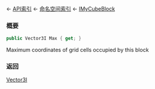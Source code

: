 ← [API索引](Api-Index) ← [命名空间索引](Namespace-Index) ← [IMyCubeBlock](VRage.Game.ModAPI.Ingame.IMyCubeBlock)

### 概要

```csharp
public Vector3I Max { get; }
```

Maximum coordinates of grid cells occupied by this block

### 返回

[Vector3I](VRageMath.Vector3I)

